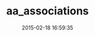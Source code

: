 ---
layout: post
title:  "aa_associations"
repo:   "vigetlabs/active_admin_associations"
date:   2015-02-18 16:59:35
gemurl: http://github.com/vigetlabs/active_admin_associations
---